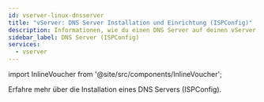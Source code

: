 ```yaml
---
id: vserver-linux-dnsserver
title: "vServer: DNS Server Installation und Einrichtung (ISPConfig)"
description: Informationen, wie du einen DNS Server auf deinen vServer von ZAP-Hosting installieren kannst - ZAP-Hosting.com Dokumentation
sidebar_label: DNS Server (ISPConfig)
services:
  - vserver
---
```


import InlineVoucher from '@site/src/components/InlineVoucher';

Erfahre mehr über die Installation eines DNS Servers (ISPConfig).

<InlineVoucher />
